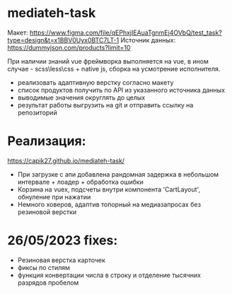 # mediateh-task

Макет: https://www.figma.com/file/qEPhxjIEAuaTgnmEj4OVbQ/test_task?type=design&t=x1BBV0Uyx0BTC7LT-1
Источник данных: https://dummyjson.com/products?limit=10

При наличии знаний vue фреймворка выполняется на vue, в ином случае - scss\less\css + native js, сборка на усмотрение исполнителя.

- реализовать адаптивную верстку согласно макету
- список продуктов получить по API из указанного источника данных
- выводимые значения округлять до целых
- результат работы выгрузить на git и отправить ссылку на репозиторий

# Реализация:

https://capik27.github.io/mediateh-task/

- При загрузке с апи добавлена рандомная задержка в небольшом интервале + лоадер + обработка ошибки
- Корзина на vuex, подсчеты внутри компонента 'CartLayout', обнуление при нажатии
- Немного ховеров, адаптив топорный на медиазапросах без резиновой верстки

# 26/05/2023 fixes:

- Резиновая верстка карточек
- фиксы по стилям
- функция конвертации числа в строку и отделение тысячних разрядов пробелом
